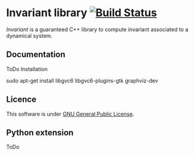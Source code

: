 # Invariant library [![Build Status](https://travis-ci.com/ThomasLeMezo/invariant-lib.svg?token=7MJCVqaTjrQSyfdwcBiM&branch=master)](https://travis-ci.com/ThomasLeMezo/invariant-lib)

*Invariant* is a guaranteed C++ library to compute invariant associated to a dynamical system.


Documentation
-------------

ToDo
Installation

sudo apt-get install libgvc6 libgvc6-plugins-gtk graphviz-dev


Licence
-------

This software is under [GNU General Public License](https://www.gnu.org/copyleft/gpl.html).

Python extension
----------------

ToDo
